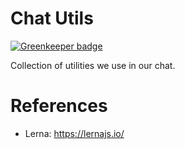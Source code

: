 # Chat Utils

[![Greenkeeper badge](https://badges.greenkeeper.io/lets-talk/chat-utils.svg)](https://greenkeeper.io/)

Collection of utilities we use in our chat.

# References
* Lerna: https://lernajs.io/
